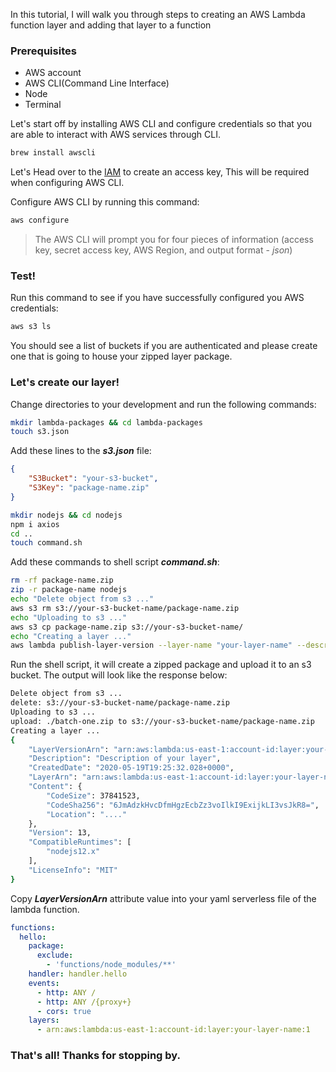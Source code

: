 <p>In this tutorial, I will walk you through steps to creating an AWS Lambda function layer and adding that layer to a function</p>


### Prerequisites
* AWS account
* AWS CLI(Command Line Interface)
* Node
* Terminal


<p>Let's start off by installing AWS CLI and configure credentials so that you are able to interact with AWS services through CLI.</p>



```bash
brew install awscli
```


<p>Let's Head over to the <a href="https://console.aws.amazon.com/iam/home?#/users/admin?section=security_credentials" target="_blank">IAM</a> to create an access key, This will be required when configuring AWS CLI.</p>


<p>Configure AWS CLI by running this command:</p>


```bash
aws configure
```


> The AWS CLI will prompt you for four pieces of information (access key, secret access key, AWS Region, and output format - _json_)


### Test!


Run this command to see if you have successfully configured you AWS credentials:


```bash
aws s3 ls
```


You should see a list of buckets if you are authenticated and please create one that is going to house your zipped layer package.


### Let's create our layer!


<p>Change directories to your development and run the following commands:</p>


```bash
mkdir lambda-packages && cd lambda-packages
touch s3.json
```


Add these lines to the _**s3.json**_ file:


```json
{
    "S3Bucket": "your-s3-bucket",
    "S3Key": "package-name.zip"
}
```


```bash
mkdir nodejs && cd nodejs
npm i axios
cd ..
touch command.sh
```


Add these commands to shell script _**command.sh**_:



```bash wrap
rm -rf package-name.zip
zip -r package-name nodejs
echo "Delete object from s3 ..."
aws s3 rm s3://your-s3-bucket-name/package-name.zip
echo "Uploading to s3 ..."
aws s3 cp package-name.zip s3://your-s3-bucket-name/
echo "Creating a layer ..."
aws lambda publish-layer-version --layer-name "your-layer-name" --description "Description of your layer" --content "file://s3.json" --license-info "MIT" --compatible-runtimes "nodejs12.x"
```



Run the shell script, it will create a zipped package and upload it to an s3 bucket. The output will look like the response below:


```bash
Delete object from s3 ...
delete: s3://your-s3-bucket-name/package-name.zip
Uploading to s3 ...
upload: ./batch-one.zip to s3://your-s3-bucket-name/package-name.zip
Creating a layer ...
{
    "LayerVersionArn": "arn:aws:lambda:us-east-1:account-id:layer:your-layer-name:1",
    "Description": "Description of your layer", 
    "CreatedDate": "2020-05-19T19:25:32.028+0000", 
    "LayerArn": "arn:aws:lambda:us-east-1:account-id:layer:your-layer-name", 
    "Content": {
        "CodeSize": 37841523, 
        "CodeSha256": "6JmAdzkHvcDfmHgzEcbZz3voIlkI9ExijkLI3vsJkR8=", 
        "Location": "...."
    }, 
    "Version": 13, 
    "CompatibleRuntimes": [
        "nodejs12.x"
    ], 
    "LicenseInfo": "MIT"
}
```


Copy _**LayerVersionArn**_ attribute value into your yaml serverless file of the lambda function.



```yaml
functions:
  hello:
    package:
      exclude:
        - 'functions/node_modules/**'
    handler: handler.hello
    events:
      - http: ANY /
      - http: ANY /{proxy+}
      - cors: true
    layers:
      - arn:aws:lambda:us-east-1:account-id:layer:your-layer-name:1
```



### That's all! Thanks for stopping by.
